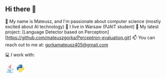 ## Hi there 👋

🎯 My name is Mateusz, and I'm passionate about computer science (mostly excited about AI technology)
🌱 I live in Warsaw (PJAIT student)
💼 My latest project: [Language Detector based on Perceptron][https://github.com/mateuszgorka/Perceptron-evaluation.git]
📫 You can reach out to me at: gorkamateusz405@gmail.com

 
💻 I work with: 
<p>
  <img src="https://raw.githubusercontent.com/devicons/devicon/master/icons/java/java-original.svg" alt="Java" width="30" height="30"/>
  <img src="https://raw.githubusercontent.com/devicons/devicon/master/icons/python/python-original.svg" alt="Python" width="30" height="30"/>
</p>

          
